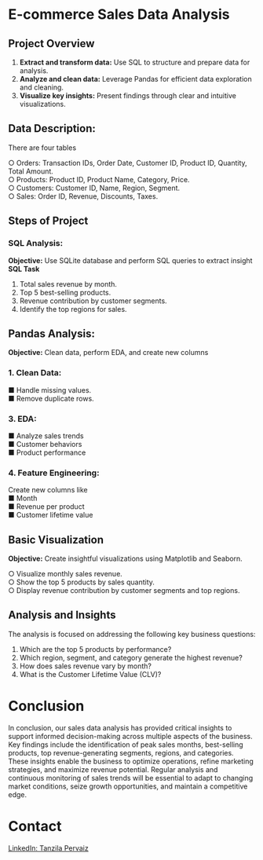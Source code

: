 # E-commerce Sales Data Analysis
## Project Overview
1. **Extract and transform data:** Use SQL to structure and prepare data for analysis.
2. **Analyze and clean data:** Leverage Pandas for efficient data exploration and cleaning.
3. **Visualize key insights:** Present findings through clear and intuitive visualizations.

## Data Description:
There are four tables

○	Orders: Transaction IDs, Order Date, Customer ID, Product ID, Quantity, Total Amount.<br>
○	Products: Product ID, Product Name, Category, Price.<br>
○	Customers: Customer ID, Name, Region, Segment.<br>
○	Sales: Order ID, Revenue, Discounts, Taxes.<br>

## Steps of Project
### SQL Analysis:

**Objective:** Use SQLite database and perform SQL queries to extract insight<br>
**SQL Task**<br>
   1.	Total sales revenue by month.
   2.	Top 5 best-selling products.
   3. Revenue contribution by customer segments.
   4. Identify the top regions for sales.

## Pandas Analysis:
**Objective:** Clean data, perform EDA, and create new columns 

### 1.	Clean Data:
■	Handle missing values.<br>
■	Remove duplicate rows.<br>

### 3.	EDA:
■	Analyze sales trends<br>
■ Customer behaviors<br>
■ Product performance<br>

### 4.	Feature Engineering:
 Create new columns like<br>
■ Month <br>
■ Revenue per product<br>
■ Customer lifetime value<br>

## Basic Visualization 
**Objective:** Create insightful visualizations using Matplotlib and Seaborn.

○	Visualize monthly sales revenue.<br>
○	Show the top 5 products by sales quantity.<br>
○	Display revenue contribution by customer segments and top regions.<br>

## Analysis and Insights
The analysis is focused on addressing the following key business questions:

1. Which are the top 5 products by performance?
2. Which region, segment, and category generate the highest revenue?
3. How does sales revenue vary by month?
4. What is the Customer Lifetime Value (CLV)?

# Conclusion
In conclusion, our sales data analysis has provided critical insights to support informed decision-making across multiple aspects of the business. Key findings include the identification of peak sales months, best-selling products, top revenue-generating segments, regions, and categories. These insights enable the business to optimize operations, refine marketing strategies, and maximize revenue potential. Regular analysis and continuous monitoring of sales trends will be essential to adapt to changing market conditions, seize growth opportunities, and maintain a competitive edge.

# Contact
[LinkedIn: Tanzila Pervaiz](https://www.linkedin.com/in/tanzila-pervaiz)

